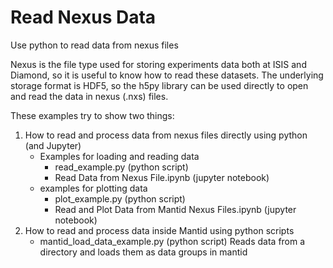# Read Nexus Data
Use python to read data from nexus files

Nexus is the file type used for storing experiments data both at ISIS and Diamond, so it is useful to know how to read these datasets. 
The underlying storage format is HDF5, so the h5py library can be used directly to open and read the data in nexus (.nxs) files.

These examples try to show two things:

1. How to read and process data from nexus files directly using python (and Jupyter)
    * Examples for loading and reading data
        - read_example.py (python script)
        - Read Data from Nexus File.ipynb (jupyter notebook)
    * examples for plotting data
        - plot_example.py (python script)
        - Read and Plot Data from Mantid Nexus Files.ipynb (jupyter notebook)
2. How to read and process data inside Mantid using python scripts
    * mantid_load_data_example.py (python script) Reads data from a directory and loads them as data groups in mantid